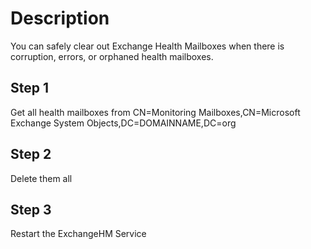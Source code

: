 # Description

You can safely clear out Exchange Health Mailboxes when there is corruption, errors, or orphaned health mailboxes.

## Step 1

Get all health mailboxes from CN=Monitoring Mailboxes,CN=Microsoft Exchange System Objects,DC=DOMAINNAME,DC=org  

## Step 2

Delete them all  

## Step 3

Restart the ExchangeHM Service
